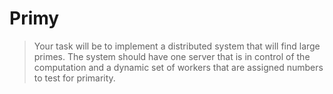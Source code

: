 # Primy

> Your task will be to implement a distributed system that will find large primes. The system should have one server that is in control of the computation and a dynamic set of workers that are assigned numbers to test for primarity.
